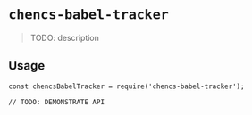 # `chencs-babel-tracker`

> TODO: description

## Usage

```
const chencsBabelTracker = require('chencs-babel-tracker');

// TODO: DEMONSTRATE API
```
